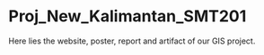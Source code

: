 # Proj_New_Kalimantan_SMT201
Here lies the website, poster, report and artifact of our GIS project.
